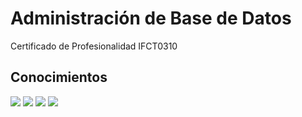 # Administración de Base de Datos
Certificado de Profesionalidad IFCT0310

## Conocimientos
<p><div style="justify-content:space-between; ">
  <img src="https://img.shields.io/badge/Microsoft%20SQL%20Server-CC2927?style=for-the-badge&logo=microsoft%20sql%20server&logoColor=white"/>
  <img src="https://img.shields.io/badge/MySQL-005C84?style=for-the-badge&logo=mysql&logoColor=white"/>
  <img src="https://img.shields.io/badge/Oracle-F80000?style=for-the-badge&logo=Oracle&logoColor=white"/>
  <img src="https://img.shields.io/badge/MongoDB-4EA94B?style=for-the-badge&logo=mongodb&logoColor=white"/>
</div></p>
